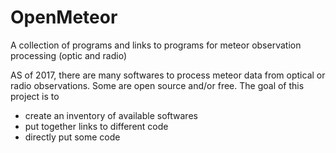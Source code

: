 # OpenMeteor
A collection of programs and links to programs for meteor observation processing (optic and radio)

AS of 2017, there are many softwares to process meteor data from optical or radio observations. Some are open source and/or free. The goal of this project is to 
- create an inventory of available softwares
- put together links to different code
- directly put some code
